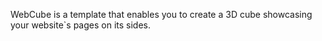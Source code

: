 WebCube is a template that enables you to create a 3D cube showcasing your website`s pages on its sides.
